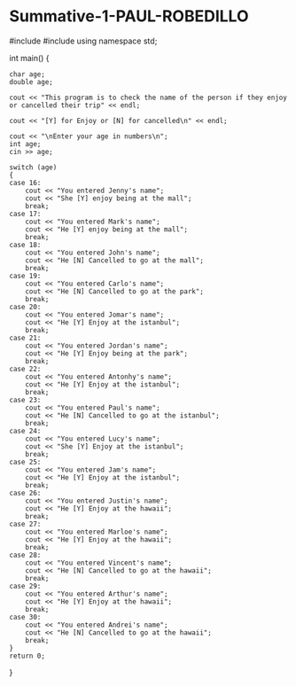 # Summative-1-PAUL-ROBEDILLO
#include <iostream>
#include <string>
using namespace std;

int main()
{

	char age;
	double age;

	cout << "This program is to check the name of the person if they enjoy or cancelled their trip" << endl;

	cout << "[Y] for Enjoy or [N] for cancelled\n" << endl;

	cout << "\nEnter your age in numbers\n";
	int age;
	cin >> age;

	switch (age)
	{
	case 16:
		cout << "You entered Jenny's name";
		cout << "She [Y] enjoy being at the mall";
		break;
	case 17:
		cout << "You entered Mark's name";
		cout << "He [Y] enjoy being at the mall";
		break;
	case 18:
		cout << "You entered John's name";
		cout << "He [N] Cancelled to go at the mall";
		break;
	case 19:
		cout << "You entered Carlo's name";
		cout << "He [N] Cancelled to go at the park";
		break;
	case 20:
		cout << "You entered Jomar's name";
		cout << "He [Y] Enjoy at the istanbul";
		break;
	case 21:
		cout << "You entered Jordan's name";
		cout << "He [Y] Enjoy being at the park";
		break;
	case 22:
		cout << "You entered Antonhy's name";
		cout << "He [Y] Enjoy at the istanbul";
		break;
	case 23:
		cout << "You entered Paul's name";
		cout << "He [N] Cancelled to go at the istanbul";
		break;
	case 24:
		cout << "You entered Lucy's name";
		cout << "She [Y] Enjoy at the istanbul";
		break;
	case 25:
		cout << "You entered Jam's name";
		cout << "He [Y] Enjoy at the istanbul";
		break;
	case 26:
		cout << "You entered Justin's name";
		cout << "He [Y] Enjoy at the hawaii";
		break;
	case 27:
		cout << "You entered Marloe's name";
		cout << "He [Y] Enjoy at the hawaii";
		break;
	case 28:
		cout << "You entered Vincent's name";
		cout << "He [N] Cancelled to go at the hawaii";
		break;
	case 29:
		cout << "You entered Arthur's name";
		cout << "He [Y] Enjoy at the hawaii";
		break;
	case 30:
		cout << "You entered Andrei's name";
		cout << "He [N] Cancelled to go at the hawaii";
		break;
	}
	return 0;
}

